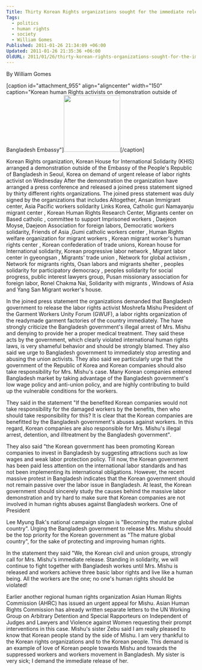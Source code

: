 ```yaml
---
Title: Thirty Korean Rights organizations sought for the immediate release of Mishu
Tags:
  - politics
  - human rights
  - society
  - William Gomes
Published: 2011-01-26 21:34:09 +06:00
Updated: 2011-01-26 21:35:36 +06:00
OldURL: 2011/01/26/thirty-korean-rights-organizations-sought-for-the-immediate-release-of-mishu/
---
```


By William Gomes

[caption id="attachment_955" align="aligncenter" width="150" caption="Korean human Rights activists on demonstration outside of Bangladesh Embassy"]<a href="https://enblog.muktomona.com/wp-content/uploads/2011/01/Korean-human-Rights-activists-on-demonastration-outside-of-Bangladesh-Embassy.jpg"><img src="https://enblog.muktomona.com/wp-content/uploads/2011/01/Korean-human-Rights-activists-on-demonastration-outside-of-Bangladesh-Embassy-150x150.jpg" alt="" width="150" height="150" class="size-thumbnail wp-image-955" /></a>[/caption]

Korean Rights organization, Korean House for International Solidarity (KHIS) arranged a demonstration outside of the Embassy of the People's Republic of Bangladesh in Seoul, Korea on demand of urgent release of labor rights activist on Wednesday
After the demonstration the organization have arranged a press conference and released a joined press statement signed by thirty different rights organizations. The joined  press statement was duly signed by the organizations  that includes Altogether, Ansan Immigrant center, Asia Pacific workers solidarity Links Korea, Catholic guri Namayanju migrant center , Korean Human Rights Research Center, Migrants center on Based catholic , committee to support Imprisoned workers , Daejeon Moyse, Daejeon Association for foreign labors, Democratic workers solidarity, Friends of  Asia ,Gumi catholic workers center , Human Rights welfare organization for migrant workers , Korean  migrant worker's human rights center ,   Korean confederation of trade unions, Korean house for International solidarity, Korean progressive labor network , Migrant labor center in gyeongsan , Migrants' trade union ,   Network for global activism , Network for migrants rights, Osan labors and migrants shelter , peoples solidarity for participatory democracy , peoples solidarity for social progress, public interest lawyers group, Pusan missionary association for foreign labor, Ronel Chakma Nai, Solidarity with migrants , Windows of Asia  and Yang San Migrant worker's house.  

In the joined press statement the organizations demanded that Bangladesh government to release the labor rights activist Moshrefa Mishu President of the Garment Workers Unity Forum (GWUF), a labor rights organization of the readymade garment factories of the country immediately. 
The have strongly criticize the Bangladesh government's illegal arrest of Mrs. Mishu and denying to provide her a proper medical treatment. They said these acts by the government, which clearly violated international human rights laws, is very shameful behavior and should be strongly blamed. 
 They also said we urge to Bangladesh government to immediately stop arresting and abusing the union activists. 
 They also said we particularly urge that the government of the Republic of Korea and Korean companies should also take responsibility for Mrs. Mishu's case. Many Korean companies entered Bangladesh market by taking advantage of the Bangladesh government's low wage policy and anti-union policy, and are highly contributing to build up the vulnerable conditions for the workers. 

They said in the statement "If the benefited Korean companies would not take responsibility for the damaged workers by the benefits, then who should take responsibility for this? It is clear that the Korean companies are benefitted by the Bangladesh government's abuses against workers. In this regard, Korean companies are also responsible for Mrs. Mishu's illegal arrest, detention, and illtreatment by the Bangladesh government". 

 They also said "the Korean government has been promoting Korean companies to invest in Bangladesh by suggesting attractions such as low wages and weak labor protection policy. Till now, the Korean government has been paid less attention on the international labor standards and has not been implementing its international obligations. However, the recent massive protest in Bangladesh indicates that the Korean government should not remain passive over the labor issue in Bangladesh. At least, the Korean government should sincerely study the causes behind the massive labor demonstration and try hard to make sure that Korean companies are not involved in human rights abuses against Bangladesh workers. One of President

 
Lee Myung Bak's national campaign slogan is "Becoming the mature global country". Urging the Bangladesh government to release Mrs. Mishu should be the top priority for the Korean government as "The mature global country", for the sake of protecting and improving human rights.

In the statement they said "We, the Korean civil and union groups, strongly call for Mrs. Mishu's immediate release. Standing in solidarity, we will continue to fight together with Bangladesh workes until Mrs. Mishu is released and workers achieve three basic labor rights and live like a human being. All the workers are the one; no one's human rights should be violated!

Earlier another regional human rights organization Asian Human Rights Commission (AHRC) has issued an urgent appeal for Mishu. 
Asian Human Rights Commission has already written separate letters to the UN Working Group on Arbitrary Detention and Special Rapporteurs on Independent of Judges and Lawyers and Violence against Women requesting their prompt interventions in this case.
Mishu's sister Zebu said I am really pleased to know that Korean people stand by the side of Mishu. I am very thankful to the Korean rights organizations and to the Korean people. This demand is an example of love of Korean people towards Mishu and towards the suppressed workers and workers movement in Bangladesh. My sister is very sick; I demand the immediate release of her. 
